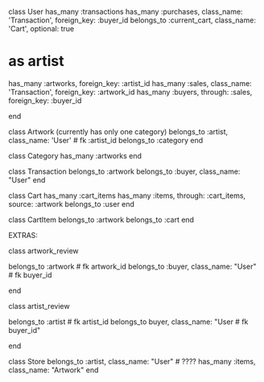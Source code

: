 class User
  has_many :transactions
  has_many :purchases, class_name: 'Transaction', foreign_key: :buyer_id
  belongs_to :current_cart, class_name: 'Cart', optional: true

  # as artist
  has_many :artworks, foreign_key: :artist_id
  has_many :sales, class_name: 'Transaction', foreign_key: :artwork_id
  has_many :buyers, through: :sales, foreign_key: :buyer_id

end

class Artwork (currently has only one category)
  belongs_to :artist, class_name: 'User' # fk :artist_id
  belongs_to :category
end

class Category
  has_many :artworks
end

class Transaction
  belongs_to :artwork
  belongs_to :buyer, class_name: "User"
end

class Cart
  has_many :cart_items
  has_many :items, through: :cart_items, source: :artwork
  belongs_to :user
end

class CartItem
  belongs_to :artwork
  belongs_to :cart
end


EXTRAS:

class artwork_review

  belongs_to :artwork # fk artwork_id
  belongs_to :buyer, class_name: "User" # fk buyer_id

end

class artist_review

  belongs_to :artist # fk artist_id
  belongs_to buyer, class_name: "User # fk buyer_id"

end

class Store
  belongs_to :artist, class_name: "User" # ????
  has_many :items, class_name: "Artwork"
end